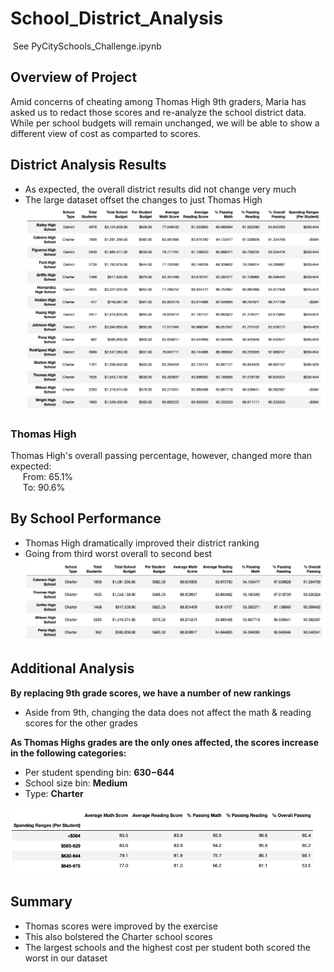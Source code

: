 # School_District_Analysis

&nbsp;See PyCitySchools_Challenge.ipynb

## Overview of Project
Amid concerns of cheating among Thomas High 9th graders, Maria has asked us to redact those scores and re-analyze the school district data.  While per school budgets will remain unchanged, we will be able to show a different view of cost as comparted to scores.  

## District Analysis Results
- As expected, the overall district results did not change very much
- The large dataset offset the changes to just Thomas High
![Alt text](https://github.com/Goddard310/School_District_Analysis/blob/main/Per%20School%20Summary%20II.png)

### Thomas High
Thomas High's overall passing percentage, however, changed more than expected: <br>
&nbsp;&nbsp;&nbsp;&nbsp;&nbsp;From: 65.1% <br>
&nbsp;&nbsp;&nbsp;&nbsp;&nbsp;To: 90.6%

## By School Performance 
- Thomas High dramatically improved their district ranking
- Going from third worst overall to second best 
![Alt text](https://github.com/Goddard310/School_District_Analysis/blob/main/School%20Ranking.png)

## Additional Analysis
**By replacing 9th grade scores, we have a number of new rankings**

- Aside from 9th, changing the data does not affect the math & reading scores for the other grades

**As Thomas Highs grades are the only ones affected, the scores increase in the following categories:**
- Per student spending bin: **$630-$644**
- School size bin: **Medium**
- Type: **Charter**

![Alt text](https://github.com/Goddard310/School_District_Analysis/blob/main/Spending%20Bins.png)

## Summary

- Thomas scores were improved by the exercise 
- This also bolstered the Charter school scores 
- The largest schools and the highest cost per student both scored the worst in our dataset  
  

